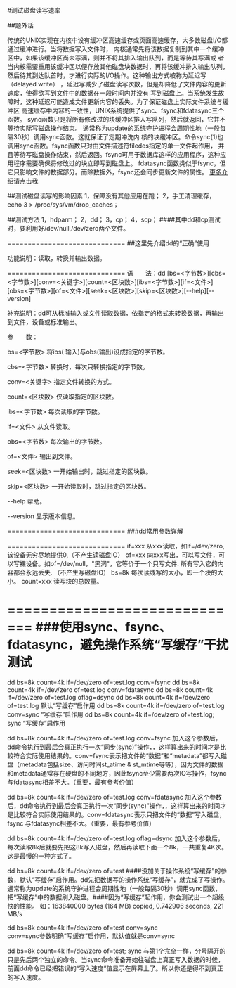 #测试磁盘读写速率

##题外话

传统的UNIX实现在内核中设有缓冲区高速缓存或页面高速缓存，大多数磁盘I/O都通过缓冲进行。当将数据写入文件时，
内核通常先将该数据复制到其中一个缓冲区中，如果该缓冲区尚未写满，则并不将其排入输出队列，而是等待其写满或
者当内核需要重用该缓冲区以便存放其他磁盘块数据时，再将该缓冲排入输出队列，然后待其到达队首时，才进行实际的I/O操作。这种输出方式被称为延迟写（delayed write）
，延迟写减少了磁盘读写次数，但是却降低了文件内容的更新速度，使得欲写到文件中的数据在一段时间内并没有
写到磁盘上。当系统发生故障时，这种延迟可能造成文件更新内容的丢失。为了保证磁盘上实际文件系统与缓冲区
高速缓存中内容的一致性，UNIX系统提供了sync、fsync和fdatasync三个函数。
sync函数只是将所有修改过的块缓冲区排入写队列，然后就返回，它并不等待实际写磁盘操作结束。
通常称为update的系统守护进程会周期性地（一般每隔30秒）调用sync函数。这就保证了定期冲洗内
核的块缓冲区。命令sync(1)也调用sync函数。fsync函数只对由文件描述符filedes指定的单一文件起作用，
并且等待写磁盘操作结束，然后返回。fsync可用于数据库这样的应用程序，这种应用程序需要确保将修改过的块立即写到磁盘上。
fdatasync函数类似于fsync，但它只影响文件的数据部分。而除数据外，fsync还会同步更新文件的属性。
[更多介绍请点击我](https://github.com/hzruandd/agreeMySQL/blob/master/docs/data_persistence.md)

##测试磁盘读写的影响因素
1，保障没有其他应用在跑；
2，手工清理缓存，echo 3 > /proc/sys/vm/drop_caches；

##测试方法
1，hdparm；
2，dd；
3，cp；
4，scp；
####其中dd和cp测试时，要利用好/dev/null,/dev/zero两个文件。


=============================
##这里先介绍dd的“正确”使用

功能说明：读取，转换并输出数据。

=============================
语　　法：dd
[bs=<字节数>][cbs=<字节数>][conv=<关键字>][count=<区块数>][ibs=<字节数>][if=<文件>][obs=<字节数>][of=<文件>][seek=<区块数>][skip=<区块数>][--help][--version]

补充说明：dd可从标准输入或文件读取数据，依指定的格式来转换数据，再输出到文件，设备或标准输出。

参　　数：

  bs=<字节数>   将ibs( 输入)与obs(输出)设成指定的字节数。

  cbs=<字节数>   转换时，每次只转换指定的字节数。

  conv=<关键字>   指定文件转换的方式。

  count=<区块数>   仅读取指定的区块数。

  ibs=<字节数>   每次读取的字节数。

  if=<文件>   从文件读取。

  obs=<字节数>   每次输出的字节数。

  of=<文件>   输出到文件。

  seek=<区块数>   一开始输出时，跳过指定的区块数。

  skip=<区块数>   一开始读取时，跳过指定的区块数。

  --help   帮助。

  --version   显示版本信息。


=============================
###dd常用参数详解

=============================
if=xxx  从xxx读取，如if=/dev/zero,该设备无穷尽地提供0,（不产生读磁盘IO）
of=xxx
向xxx写出，可以写文件，可以写裸设备。如of=/dev/null，"黑洞"，它等价于一个只写文件.
所有写入它的内容都会永远丢失. （不产生写磁盘IO）
bs=8k  每次读或写的大小，即一个块的大小。
count=xxx  读写块的总数量。

=============================
###使用sync、fsync、fdatasync，避免操作系统“写缓存”干扰测试
=============================
dd bs=8k count=4k if=/dev/zero of=test.log conv=fsync 
dd bs=8k count=4k if=/dev/zero of=test.log conv=fdatasync
dd bs=8k count=4k if=/dev/zero of=test.log oflag=dsync
dd bs=8k count=4k if=/dev/zero of=test.log  默认“写缓存”启作用
dd bs=8k count=4k if=/dev/zero of=test.log conv=sync   “写缓存”启作用
dd bs=8k count=4k if=/dev/zero of=test.log; sync   “写缓存”启作用

dd bs=8k count=4k if=/dev/zero of=test.log conv=fsync 
加入这个参数后，dd命令执行到最后会真正执行一次“同步(sync)”操作，，这样算出来的时间才是比较符合实际使用结果的。conv=fsync表示把文件的“数据”和“metadata”都写入磁盘（metadata包括size、访问时间st_atime
&
st_mtime等等），因为文件的数据和metadata通常存在硬盘的不同地方，因此fsync至少需要两次IO写操作，fsync
与fdatasync相差不大。（重要，最有参考价值）

dd bs=8k count=4k if=/dev/zero of=test.log conv=fdatasync
加入这个参数后，dd命令执行到最后会真正执行一次“同步(sync)”操作，，这样算出来的时间才是比较符合实际使用结果的。conv=fdatasync表示只把文件的“数据”写入磁盘，fsync
与fdatasync相差不大。（重要，最有参考价值）

dd bs=8k count=4k if=/dev/zero of=test.log oflag=dsync
加入这个参数后，每次读取8k后就要先把这8k写入磁盘，然后再读取下面一个8k，一共重复4K次。这是最慢的一种方式了。

dd bs=8k count=4k if=/dev/zero of=test
####没加关于操作系统“写缓存”的参数，默认“写缓存”启作用。dd先把数据写的操作系统“写缓存”，就完成了写操作。通常称为update的系统守护进程会周期性地（一般每隔30秒）调用sync函数，把“写缓存”中的数据刷入磁盘。####因为“写缓存”起作用，你会测试出一个超级快的性能。
如：163840000 bytes (164 MB) copied, 0.742906 seconds, 221 MB/s

dd bs=8k count=4k if=/dev/zero of=test conv=sync  
conv=sync参数明确“写缓存”启作用，默认值就是conv=sync 

dd bs=8k count=4k if=/dev/zero of=test; sync 
与第1个完全一样，分号隔开的只是先后两个独立的命令。当sync命令准备开始往磁盘上真正写入数据的时候，前面dd命令已经把错误的“写入速度”值显示在屏幕上了。所以你还是得不到真正的写入速度。
